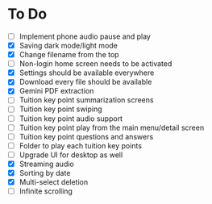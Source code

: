 # To Do

- [ ] Implement phone audio pause and play
- [x] Saving dark mode/light mode
- [x] Change filename from the top
- [ ] Non-login home screen needs to be activated
- [x] Settings should be available everywhere
- [x] Download every file should be available
- [x] Gemini PDF extraction
- [ ] Tuition key point summarization screens
- [ ] Tuition key point swiping
- [ ] Tuition key point audio support
- [ ] Tuition key point play from the main menu/detail screen
- [ ] Tuition key point questions and answers
- [ ] Folder to play each tuition key points
- [ ] Upgrade UI for desktop as well
- [x] Streaming audio
- [x] Sorting by date
- [x] Multi-select deletion
- [ ] Infinite scrolling